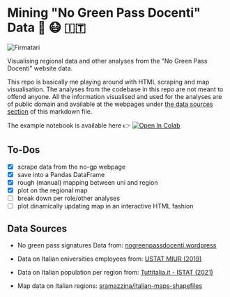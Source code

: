 # Mining "No Green Pass Docenti" Data  💉 😷 :it:

![Firmatari](assets/firmatari.png)

Visualising regional data and other analyses from the "No Green Pass Docenti" website data.

This repo is basically me playing around with HTML scraping and map visualisation. The analyses from the codebase in this repo are not meant to offend anyone. All the information visualised and used for the analyses are of public domain and available at the webpages under [the data sources section](#data-sources) of this markdown file.

<!-- Thanks to [@UmarSpa](https://github.com/UmarSpa), [@rockNroll87q](https://github.com/rockNroll87q) everyone who contributed with advice, pointers, or simply by being bothered by a really excited me while writing the code in this repo. --> 

The example notebook is available here 👉 [![Open In Colab](https://colab.research.google.com/assets/colab-badge.svg)](https://colab.research.google.com/github/denbonte/rogue-yoda/blob/main/map_nogp.ipynb)

## To-Dos

- [x] scrape data from the no-gp webpage
- [x] save into a Pandas DataFrame
- [x] rough (manual) mapping between uni and region
- [x] plot on the regional map
- [ ] break down per role/other analyses
- [ ] plot dinamically updating map in an interactive HTML fashion

## Data Sources

* No green pass signatures Data from: [nogreenpassdocenti.wordpress](https://nogreenpassdocenti.wordpress.com/s/)

* Data on Italian eniversities employees from: [USTAT MIUR (2019)](http://ustat.miur.it/dati/didattica/italia/atenei#tabriepilogo)

* Data on Italian population per region from: [Tuttitalia.it - ISTAT (2021)](https://www.tuttitalia.it/regioni/popolazione/)

* Map data on Italian regions: [sramazzina/italian-maps-shapefiles](https://github.com/sramazzina/italian-maps-shapefiles)
